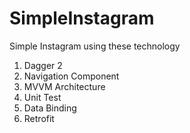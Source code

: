 # SimpleInstagram

Simple Instagram using these technology
1. Dagger 2
2. Navigation Component
3. MVVM Architecture
4. Unit Test
5. Data Binding
6. Retrofit
